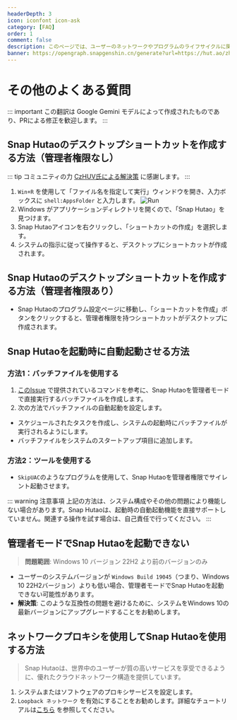 ```yaml
---
headerDepth: 3
icon: iconfont icon-ask
category: [FAQ]
order: 1
comment: false
description: このページでは、ユーザーのネットワークやプログラムのライフサイクルに関する一般的な問題とその解決策について説明します。
banner: https://opengraph.snapgenshin.cn/generate?url=https://hut.ao/zh/advanced/faq.html&has_description=False
---
```


# その他のよくある質問

::: important
この翻訳は Google Gemini モデルによって作成されたものであり、PRによる修正を歓迎します。
:::

## Snap Hutaoのデスクトップショートカットを作成する方法（管理者権限なし）

::: tip コミュニティの力
[CzHUV氏による解決策](https://github.com/DGP-Studio/Snap.Hutao.Docs/issues/12) に感謝します。
:::

1. `Win+R` を使用して「ファイル名を指定して実行」ウィンドウを開き、入力ボックスに `shell:AppsFolder` と入力します。
   ![Run](https://img.alicdn.com/imgextra/i3/1797064093/O1CN01Jj8c6i1g6du728e5A_!!1797064093.png_.webp)
2. Windows がアプリケーションディレクトリを開くので、「Snap Hutao」を見つけます。
3. Snap Hutaoアイコンを右クリックし、「ショートカットの作成」を選択します。
4. システムの指示に従って操作すると、デスクトップにショートカットが作成されます。

## Snap Hutaoのデスクトップショートカットを作成する方法（管理者権限あり）

- Snap Hutaoのプログラム設定ページに移動し、「ショートカットを作成」ボタンをクリックすると、管理者権限を持つショートカットがデスクトップに作成されます。

## Snap Hutaoを起動時に自動起動させる方法

### 方法1：バッチファイルを使用する

1. [このIssue](https://github.com/DGP-Studio/Snap.Hutao/issues/184) で提供されているコマンドを参考に、Snap Hutaoを管理者モードで直接実行するバッチファイルを作成します。
2. 次の方法でバッチファイルの自動起動を設定します。

- スケジュールされたタスクを作成し、システムの起動時にバッチファイルが実行されるようにします。
- バッチファイルをシステムのスタートアップ項目に追加します。

### 方法2：ツールを使用する

- `SkipUAC`のようなプログラムを使用して、Snap Hutaoを管理者権限でサイレント起動させます。

::: warning 注意事項
上記の方法は、システム構成やその他の問題により機能しない場合があります。Snap Hutaoは、起動時の自動起動機能を直接サポートしていません。関連する操作を試す場合は、自己責任で行ってください。
:::

## 管理者モードでSnap Hutaoを起動できない

> **問題範囲**: Windows 10 バージョン 22H2 より前のバージョンのみ

- ユーザーのシステムバージョンが `Windows Build 19045`（つまり、Windows 10 22H2バージョン）よりも低い場合、管理者モードでSnap Hutaoを起動できない可能性があります。
- **解決策**: このような互換性の問題を避けるために、システムをWindows 10の最新バージョンにアップグレードすることをお勧めします。

## ネットワークプロキシを使用してSnap Hutaoを使用する方法

> Snap Hutaoは、世界中のユーザーが質の高いサービスを享受できるように、優れたクラウドネットワーク構造を提供しています。

1. システムまたはソフトウェアのプロキシサービスを設定します。
2. `Loopback ネットワーク` を有効にすることをお勧めします。詳細なチュートリアルは[こちら](loopback.md) を参照してください。
